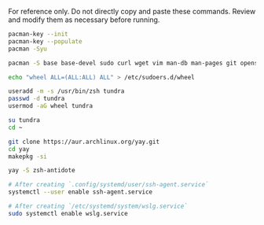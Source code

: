 For reference only. Do not directly copy and paste these commands. Review and modify them as necessary before running.

```bash
pacman-key --init
pacman-key --populate
pacman -Syu

pacman -S base base-devel sudo curl wget vim man-db man-pages git openssh zsh

echo "wheel ALL=(ALL:ALL) ALL" > /etc/sudoers.d/wheel

useradd -m -s /usr/bin/zsh tundra
passwd -d tundra
usermod -aG wheel tundra
```

```bash
su tundra
cd ~
```

```bash
git clone https://aur.archlinux.org/yay.git
cd yay
makepkg -si

yay -S zsh-antidote
```

```bash
# After creating `.config/systemd/user/ssh-agent.service`
systemctl --user enable ssh-agent.service
```

```bash
# After creating `/etc/systemd/system/wslg.service`
sudo systemctl enable wslg.service
```
